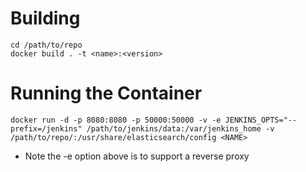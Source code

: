 # Building
```
cd /path/to/repo
docker build . -t <name>:<version>
```

# Running the Container
```
docker run -d -p 8080:8080 -p 50000:50000 -v -e JENKINS_OPTS="--prefix=/jenkins" /path/to/jenkins/data:/var/jenkins_home -v /path/to/repo/:/usr/share/elasticsearch/config <NAME>
```
* Note the -e option above is to support a reverse proxy

